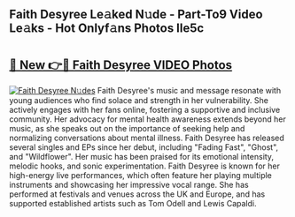 ## Faith Desyree Le𝚊ked N𝚞de - Part-To9 Video Le𝚊ks - Hot Onlyf𝚊ns Photos Ile5c

# <h2><a href="http://ac33978.deff.icu/?id=Faith+Desyree">🔗 New 👉🔴 Faith Desyree VIDEO Photos</a></h2>

[![Faith Desyree N𝚞des](https://i.imgur.com/rIISA9y.gif)](http://ac33978.deff.icu/?id=Faith+Desyree)
Faith Desyree's music and message resonate with young audiences who find solace and strength in her vulnerability. She actively engages with her fans online, fostering a supportive and inclusive community. Her advocacy for mental health awareness extends beyond her music, as she speaks out on the importance of seeking help and normalizing conversations about mental illness. Faith Desyree has released several singles and EPs since her debut, including "Fading Fast", "Ghost", and "Wildflower". Her music has been praised for its emotional intensity, melodic hooks, and sonic experimentation. Faith Desyree is known for her high-energy live performances, which often feature her playing multiple instruments and showcasing her impressive vocal range. She has performed at festivals and venues across the UK and Europe, and has supported established artists such as Tom Odell and Lewis Capaldi.
